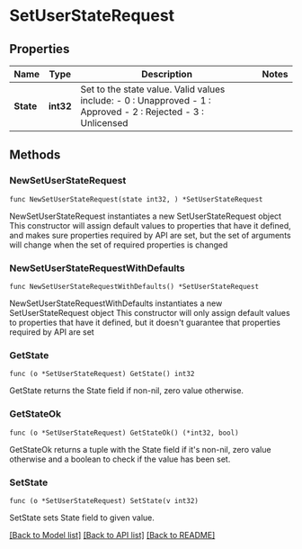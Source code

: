 # SetUserStateRequest

## Properties

Name | Type | Description | Notes
------------ | ------------- | ------------- | -------------
**State** | **int32** | Set to the state value. Valid values include:   - 0 : Unapproved   - 1 : Approved   - 2 : Rejected   - 3 : Unlicensed | 

## Methods

### NewSetUserStateRequest

`func NewSetUserStateRequest(state int32, ) *SetUserStateRequest`

NewSetUserStateRequest instantiates a new SetUserStateRequest object
This constructor will assign default values to properties that have it defined,
and makes sure properties required by API are set, but the set of arguments
will change when the set of required properties is changed

### NewSetUserStateRequestWithDefaults

`func NewSetUserStateRequestWithDefaults() *SetUserStateRequest`

NewSetUserStateRequestWithDefaults instantiates a new SetUserStateRequest object
This constructor will only assign default values to properties that have it defined,
but it doesn't guarantee that properties required by API are set

### GetState

`func (o *SetUserStateRequest) GetState() int32`

GetState returns the State field if non-nil, zero value otherwise.

### GetStateOk

`func (o *SetUserStateRequest) GetStateOk() (*int32, bool)`

GetStateOk returns a tuple with the State field if it's non-nil, zero value otherwise
and a boolean to check if the value has been set.

### SetState

`func (o *SetUserStateRequest) SetState(v int32)`

SetState sets State field to given value.



[[Back to Model list]](../README.md#documentation-for-models) [[Back to API list]](../README.md#documentation-for-api-endpoints) [[Back to README]](../README.md)


